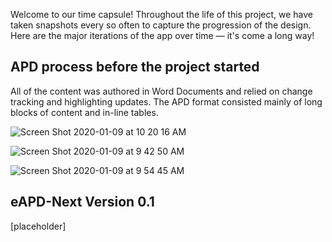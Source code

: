 Welcome to our time capsule! Throughout the life of this project, we have taken snapshots every so often to capture the progression of the design. Here are the major iterations of the app over time — it's come a long way! 
 
## APD process before the project started
All of the content was authored in Word Documents and relied on change tracking and highlighting updates. The APD format consisted mainly of long blocks of content and in-line tables.

![Screen Shot 2020-01-09 at 10 20 16 AM](https://user-images.githubusercontent.com/21222704/72093655-a9fd8180-32c9-11ea-95c2-5a605aec33ae.png)

![Screen Shot 2020-01-09 at 9 42 50 AM](https://user-images.githubusercontent.com/21222704/72091279-a1ef1300-32c4-11ea-8a0c-675be00c6674.png)

![Screen Shot 2020-01-09 at 9 54 45 AM](https://user-images.githubusercontent.com/21222704/72091913-1e362600-32c6-11ea-9bfe-6343905495ff.png)

## eAPD-Next Version 0.1
[placeholder]